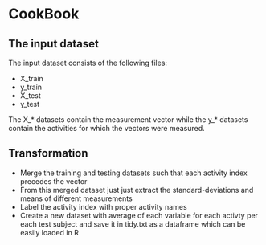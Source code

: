 # CookBook

## The input dataset
The input dataset consists of the following files:

- X_train
- y_train
- X_test
- y_test

The X_* datasets contain the measurement vector while the y_* datasets contain the activities for which the vectors were measured.

## Transformation

- Merge the training and testing datasets such that each activity index precedes the vector
- From this merged dataset just just extract the standard-deviations and means of different measurements
- Label the activity index with proper activity names
- Create a new dataset with average of each variable for each activty per each test subject and save it in tidy.txt as a dataframe which can be easily loaded in R
